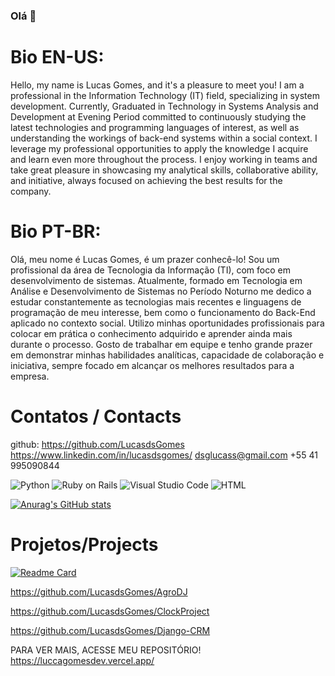 ### Olá 👋

# Bio EN-US:
Hello, my name is Lucas Gomes, and it's a pleasure to meet you!
I am a professional in the Information Technology (IT) field, specializing in system development. Currently, Graduated in Technology in Systems Analysis and Development at Evening Period committed to continuously studying the latest technologies and programming languages of interest, as well as understanding the workings of back-end systems within a social context. I leverage my professional opportunities to apply the knowledge I acquire and learn even more throughout the process. I enjoy working in teams and take great pleasure in showcasing my analytical skills, collaborative ability, and initiative, always focused on achieving the best results for the company.

# Bio PT-BR:

Olá, meu nome é Lucas Gomes, é um prazer conhecê-lo! 
Sou um profissional da área de Tecnologia da Informação (TI), com foco em desenvolvimento de sistemas. Atualmente, formado em Tecnologia em Análise e Desenvolvimento de Sistemas no Período Noturno me dedico a estudar constantemente as tecnologias mais recentes e linguagens de programação de meu interesse, bem como o funcionamento do Back-End aplicado no contexto social. Utilizo minhas oportunidades profissionais para colocar em prática o conhecimento adquirido e aprender ainda mais durante o processo. Gosto de trabalhar em equipe e tenho grande prazer em demonstrar minhas habilidades analíticas, capacidade de colaboração e iniciativa, sempre focado em alcançar os melhores resultados para a empresa.

# Contatos / Contacts

github: https://github.com/LucasdsGomes
https://www.linkedin.com/in/lucasdsgomes/
dsglucass@gmail.com
+55 41 995090844

![Python](https://img.shields.io/badge/Python-FFD43B?style=for-the-badge&logo=python&logoColor=blue)
![Ruby on Rails](https://img.shields.io/badge/Ruby_on_Rails-CC0000?style=for-the-badge&logo=ruby-on-rails&logoColor=white)
![Visual Studio Code](https://img.shields.io/badge/VSCode-0078D4?style=for-the-badge&logo=visual%20studio%20code&logoColor=white)
![HTML](https://img.shields.io/badge/HTML5-E34F26?style=for-the-badge&logo=html5&logoColor=white)

[![Anurag's GitHub stats](https://github-readme-stats.vercel.app/api?username=LucasdsGomes)](https://github.com/anuraghazra/github-readme-stats)

# Projetos/Projects

[![Readme Card](https://github-readme-stats.vercel.app/api/pin/?username=LucasdsGomes&repo=LucasdsGomes.github.io)](https://github.com/anuraghazra/github-readme-stats)

https://github.com/LucasdsGomes/AgroDJ

https://github.com/LucasdsGomes/ClockProject

https://github.com/LucasdsGomes/Django-CRM

PARA VER MAIS, ACESSE MEU REPOSITÓRIO!
https://luccagomesdev.vercel.app/
